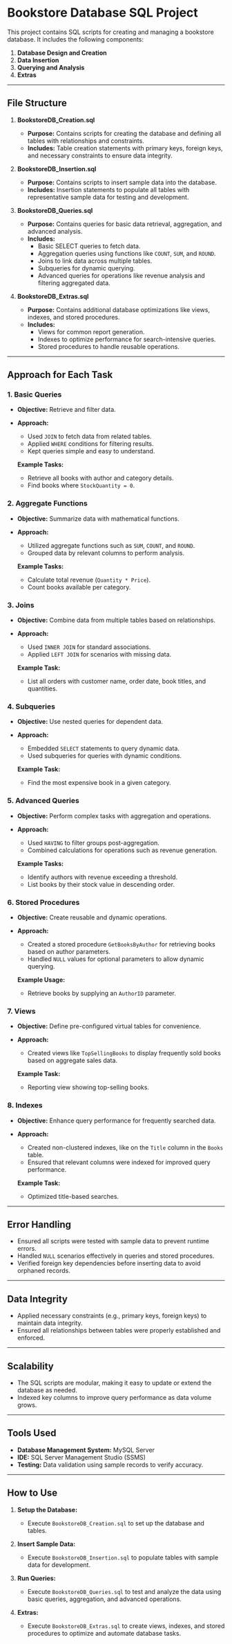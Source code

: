 # Bookstore Database SQL Project

This project contains SQL scripts for creating and managing a bookstore database. It includes the following components:

1. **Database Design and Creation**
2. **Data Insertion**
3. **Querying and Analysis**
4. **Extras**

---

## File Structure

1. **BookstoreDB_Creation.sql**
   - **Purpose:** Contains scripts for creating the database and defining all tables with relationships and constraints.
   - **Includes:** Table creation statements with primary keys, foreign keys, and necessary constraints to ensure data integrity.

2. **BookstoreDB_Insertion.sql**
   - **Purpose:** Contains scripts to insert sample data into the database.
   - **Includes:** Insertion statements to populate all tables with representative sample data for testing and development.

3. **BookstoreDB_Queries.sql**
   - **Purpose:** Contains queries for basic data retrieval, aggregation, and advanced analysis.
   - **Includes:** 
     - Basic SELECT queries to fetch data.
     - Aggregation queries using functions like `COUNT`, `SUM`, and `ROUND`.
     - Joins to link data across multiple tables.
     - Subqueries for dynamic querying.
     - Advanced queries for operations like revenue analysis and filtering aggregated data.

4. **BookstoreDB_Extras.sql**
   - **Purpose:** Contains additional database optimizations like views, indexes, and stored procedures.
   - **Includes:**
     - Views for common report generation.
     - Indexes to optimize performance for search-intensive queries.
     - Stored procedures to handle reusable operations.

---

## Approach for Each Task

### 1. Basic Queries
- **Objective:** Retrieve and filter data.
- **Approach:**
  - Used `JOIN` to fetch data from related tables.
  - Applied `WHERE` conditions for filtering results.
  - Kept queries simple and easy to understand.
  
  **Example Tasks:**
  - Retrieve all books with author and category details.
  - Find books where `StockQuantity = 0`.

### 2. Aggregate Functions
- **Objective:** Summarize data with mathematical functions.
- **Approach:**
  - Utilized aggregate functions such as `SUM`, `COUNT`, and `ROUND`.
  - Grouped data by relevant columns to perform analysis.

  **Example Tasks:**
  - Calculate total revenue (`Quantity * Price`).
  - Count books available per category.

### 3. Joins
- **Objective:** Combine data from multiple tables based on relationships.
- **Approach:**
  - Used `INNER JOIN` for standard associations.
  - Applied `LEFT JOIN` for scenarios with missing data.

  **Example Task:**
  - List all orders with customer name, order date, book titles, and quantities.

### 4. Subqueries
- **Objective:** Use nested queries for dependent data.
- **Approach:**
  - Embedded `SELECT` statements to query dynamic data.
  - Used subqueries for queries with dynamic conditions.

  **Example Task:**
  - Find the most expensive book in a given category.

### 5. Advanced Queries
- **Objective:** Perform complex tasks with aggregation and operations.
- **Approach:**
  - Used `HAVING` to filter groups post-aggregation.
  - Combined calculations for operations such as revenue generation.

  **Example Tasks:**
  - Identify authors with revenue exceeding a threshold.
  - List books by their stock value in descending order.

### 6. Stored Procedures
- **Objective:** Create reusable and dynamic operations.
- **Approach:**
  - Created a stored procedure `GetBooksByAuthor` for retrieving books based on author parameters.
  - Handled `NULL` values for optional parameters to allow dynamic querying.

  **Example Usage:**
  - Retrieve books by supplying an `AuthorID` parameter.

### 7. Views
- **Objective:** Define pre-configured virtual tables for convenience.
- **Approach:**
  - Created views like `TopSellingBooks` to display frequently sold books based on aggregate sales data.

  **Example Task:**
  - Reporting view showing top-selling books.

### 8. Indexes
- **Objective:** Enhance query performance for frequently searched data.
- **Approach:**
  - Created non-clustered indexes, like on the `Title` column in the `Books` table.
  - Ensured that relevant columns were indexed for improved query performance.

  **Example Task:**
  - Optimized title-based searches.

---

## Error Handling
- Ensured all scripts were tested with sample data to prevent runtime errors.
- Handled `NULL` scenarios effectively in queries and stored procedures.
- Verified foreign key dependencies before inserting data to avoid orphaned records.

---

## Data Integrity
- Applied necessary constraints (e.g., primary keys, foreign keys) to maintain data integrity.
- Ensured all relationships between tables were properly established and enforced.

---

## Scalability
- The SQL scripts are modular, making it easy to update or extend the database as needed.
- Indexed key columns to improve query performance as data volume grows.

---

## Tools Used
- **Database Management System:** MySQL Server
- **IDE:** SQL Server Management Studio (SSMS)
- **Testing:** Data validation using sample records to verify accuracy.

---

## How to Use

1. **Setup the Database:**
   - Execute `BookstoreDB_Creation.sql` to set up the database and tables.
   
2. **Insert Sample Data:**
   - Execute `BookstoreDB_Insertion.sql` to populate tables with sample data for development.

3. **Run Queries:**
   - Execute `BookstoreDB_Queries.sql` to test and analyze the data using basic queries, aggregation, and advanced operations.

4. **Extras:**
   - Execute `BookstoreDB_Extras.sql` to create views, indexes, and stored procedures to optimize and automate database tasks.
